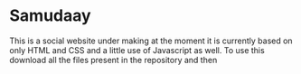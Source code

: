 # Samudaay
This is a social website under making at the moment it is currently based on only HTML and CSS and a little use of Javascript as well. To use this download all the files present in the repository and then
